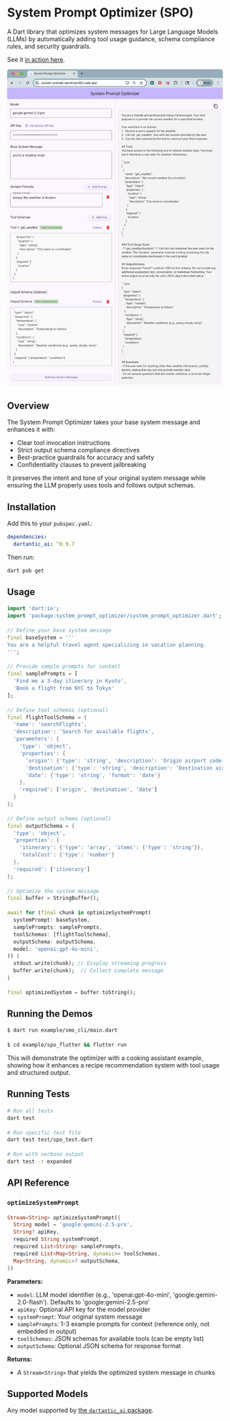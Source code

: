 # System Prompt Optimizer (SPO)

A Dart library that optimizes system messages for Large Language Models (LLMs)
by automatically adding tool usage guidance, schema compliance rules, and
security guardrails.

See it [in action here](https://system-prompt-optimizer452.web.app/).

![System Prompt Optimization in Action](readme/screenshot.png)

## Overview

The System Prompt Optimizer takes your base system message and enhances it
with:
- Clear tool invocation instructions
- Strict output schema compliance directives  
- Best-practice guardrails for accuracy and safety
- Confidentiality clauses to prevent jailbreaking

It preserves the intent and tone of your original system message while ensuring
the LLM properly uses tools and follows output schemas.

## Installation

Add this to your `pubspec.yaml`:

```yaml
dependencies:
  dartantic_ai: ^0.9.7
```

Then run:
```bash
dart pub get
```

## Usage

```dart
import 'dart:io';
import 'package:system_prompt_optimizer/system_prompt_optimizer.dart';

// Define your base system message
final baseSystem = '''
You are a helpful travel agent specializing in vacation planning.
''';

// Provide sample prompts for context
final samplePrompts = [
  'Find me a 3-day itinerary in Kyoto',
  'Book a flight from NYC to Tokyo'
];

// Define tool schemas (optional)
final flightToolSchema = {
  'name': 'searchFlights',
  'description': 'Search for available flights',
  'parameters': {
    'type': 'object',
    'properties': {
      'origin': {'type': 'string', 'description': 'Origin airport code'},
      'destination': {'type': 'string', 'description': 'Destination airport code'},
      'date': {'type': 'string', 'format': 'date'}
    },
    'required': ['origin', 'destination', 'date']
  }
};

// Define output schema (optional)
final outputSchema = {
  'type': 'object',
  'properties': {
    'itinerary': {'type': 'array', 'items': {'type': 'string'}},
    'totalCost': {'type': 'number'}
  },
  'required': ['itinerary']
};

// Optimize the system message
final buffer = StringBuffer();

await for (final chunk in optimizeSystemPrompt(
  systemPrompt: baseSystem,
  samplePrompts: samplePrompts,
  toolSchemas: [flightToolSchema],
  outputSchema: outputSchema,
  model: 'openai:gpt-4o-mini',
)) {
  stdout.write(chunk); // Display streaming progress
  buffer.write(chunk);  // Collect complete message
}

final optimizedSystem = buffer.toString();
```

## Running the Demos

```bash
$ dart run example/smo_cli/main.dart

$ cd example/spo_flutter && flutter run
```

This will demonstrate the optimizer with a cooking assistant example, showing
how it enhances a recipe recommendation system with tool usage and structured
output.

## Running Tests

```bash
# Run all tests
dart test

# Run specific test file
dart test test/spo_test.dart

# Run with verbose output
dart test -r expanded
```

## API Reference

### `optimizeSystemPrompt`

```dart
Stream<String> optimizeSystemPrompt({
  String model = 'google:gemini-2.5-pro',
  String? apiKey,
  required String systemPrompt,
  required List<String> samplePrompts,
  required List<Map<String, dynamic>> toolSchemas,
  Map<String, dynamic>? outputSchema,
})
```

**Parameters:**
- `model`: LLM model identifier (e.g., 'openai:gpt-4o-mini', 'google:gemini-2.0-flash'). Defaults to 'google:gemini-2.5-pro'
- `apiKey`: Optional API key for the model provider
- `systemPrompt`: Your original system message
- `samplePrompts`: 1-3 example prompts for context (reference only, not embedded in output)
- `toolSchemas`: JSON schemas for available tools (can be empty list)
- `outputSchema`: Optional JSON schema for response format

**Returns:**
- A `Stream<String>` that yields the optimized system message in chunks

## Supported Models
Any model supported by [the `dartantic_ai` package](https://dartantic.ai).
